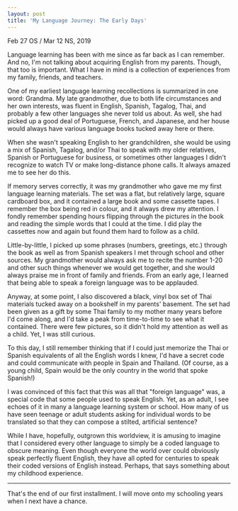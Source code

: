 ```yaml
---
layout: post
title: 'My Language Journey: The Early Days'
---
```


Feb 27 OS / Mar 12 NS, 2019

Language learning has been with me since as far back as I can remember. And no, I'm not talking about acquiring English from my parents. Though, that too is important. What I have in mind is a collection of experiences from my family, friends, and teachers.

One of my earliest language learning recollections is summarized in one word: Grandma. My late grandmother, due to both life circumstances and her own interests, was fluent in English, Spanish, Tagalog, Thai, and probably a few other languages she never told us about. As well, she had picked up a good deal of Portuguese, French, and Japanese, and her house would always have various language books tucked away here or there.

When she wasn't speaking English to her grandchildren, she would be using a mix of Spanish, Tagalog, and/or Thai to speak with my older relatives, Spanish or Portuguese for business, or sometimes other languages I didn't recognize to watch TV or make long-distance phone calls. It always amazed me to see her do this.

If memory serves correctly, it was my grandmother who gave me my first language learning materials. The set was a flat, but relatively large, square cardboard box, and it contained a large book and some cassette tapes. I remember the box being red in colour, and it always drew my attention. I fondly remember spending hours flipping through the pictures in the book and reading the simple words that I could at the time. I did play the cassettes now and again but found them hard to follow as a child.

Little-by-little, I picked up some phrases (numbers, greetings, etc.) through the book as well as from Spanish speakers I met through school and other sources. My grandmother would always ask me to recite the number 1-20 and other such things whenever we would get together, and she would always praise me in front of family and friends. From an early age, I learned that being able to speak a foreign language was to be applauded.

Anyway, at some point, I also discovered a black, vinyl box set of Thai materials tucked away on a bookshelf in my parents' basement. The set had been given as a gift by some Thai family to my mother many years before I'd come along, and I'd take a peak from time-to-time to see what it contained. There were few pictures, so it didn't hold my attention as well as a child. Yet, I was still curious.

To this day, I still remember thinking that if I could just memorize the Thai or Spanish equivalents of all the English words I knew, I'd have a secret code and could communicate with people in Spain and Thailand. (Of course, as a young child, Spain would be the only country in the world that spoke Spanish!)

I was convinced of this fact that this was all that "foreign language" was, a special code that some people used to speak English. Yet, as an adult, I see echoes of it in many a language learning system or school. How many of us have seen teenage or adult students asking for individual words to be translated so that they can compose a stilted, artificial sentence?

While I have, hopefully, outgrown this worldview, it is amusing to imagine that I considered every other language to simply be a coded language to obscure meaning. Even though everyone the world over could obviously speak perfectly fluent English, they have all opted for centuries to speak their coded versions of English instead. Perhaps, that says something about my childhood experience.

------

That's the end of our first installment. I will move onto my schooling years when I next have a chance.
